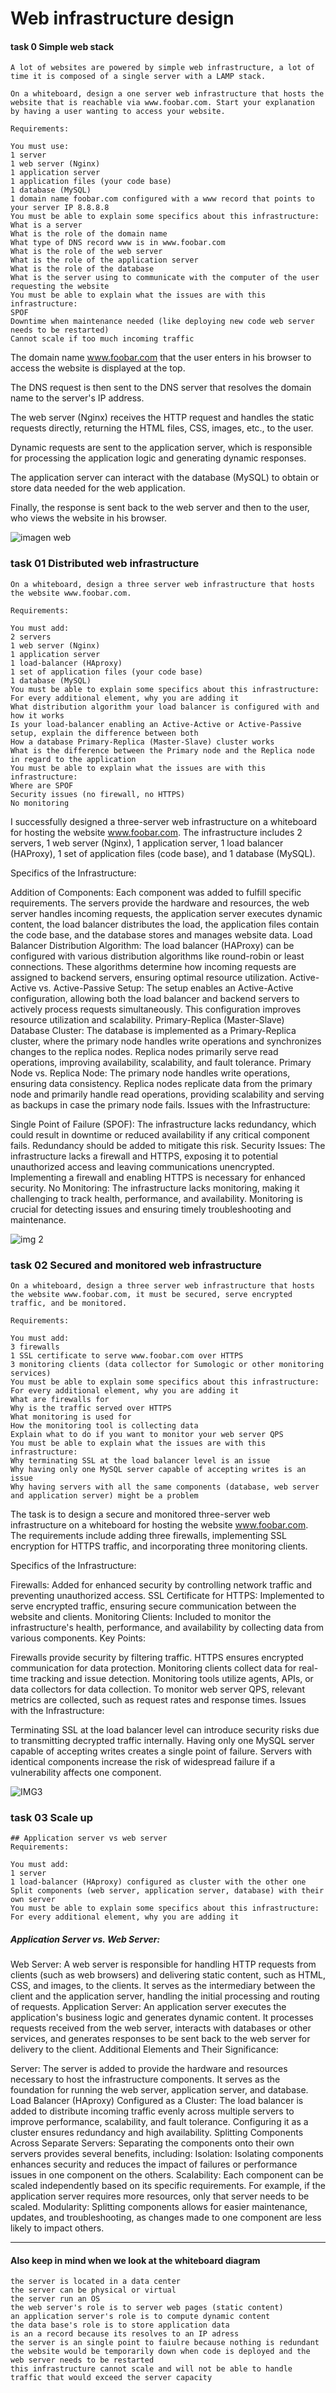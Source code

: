 # Web infrastructure design



#### task 0   Simple web stack

```
A lot of websites are powered by simple web infrastructure, a lot of time it is composed of a single server with a LAMP stack.

On a whiteboard, design a one server web infrastructure that hosts the website that is reachable via www.foobar.com. Start your explanation by having a user wanting to access your website.

Requirements:

You must use:
1 server
1 web server (Nginx)
1 application server
1 application files (your code base)
1 database (MySQL)
1 domain name foobar.com configured with a www record that points to your server IP 8.8.8.8
You must be able to explain some specifics about this infrastructure:
What is a server
What is the role of the domain name
What type of DNS record www is in www.foobar.com
What is the role of the web server
What is the role of the application server
What is the role of the database
What is the server using to communicate with the computer of the user requesting the website
You must be able to explain what the issues are with this infrastructure:
SPOF
Downtime when maintenance needed (like deploying new code web server needs to be restarted)
Cannot scale if too much incoming traffic
```

The domain name www.foobar.com that the user enters in his browser to access the website is displayed at the top.

The DNS request is then sent to the DNS server that resolves the domain name to the server's IP address.

The web server (Nginx) receives the HTTP request and handles the static requests directly, returning the HTML files, CSS, images, etc., to the user.

Dynamic requests are sent to the application server, which is responsible for processing the application logic and generating dynamic responses.

The application server can interact with the database (MySQL) to obtain or store data needed for the web application.

Finally, the response is sent back to the web server and then to the user, who views the website in his browser.

![imagen web](https://github.com/binbashz/holbertonschool-system_engineering-devops/assets/124454895/9360137f-b512-44eb-9915-161b91f6ddf0)




### task 01  Distributed web infrastructure

```
On a whiteboard, design a three server web infrastructure that hosts the website www.foobar.com.

Requirements:

You must add:
2 servers
1 web server (Nginx)
1 application server
1 load-balancer (HAproxy)
1 set of application files (your code base)
1 database (MySQL)
You must be able to explain some specifics about this infrastructure:
For every additional element, why you are adding it
What distribution algorithm your load balancer is configured with and how it works
Is your load-balancer enabling an Active-Active or Active-Passive setup, explain the difference between both
How a database Primary-Replica (Master-Slave) cluster works
What is the difference between the Primary node and the Replica node in regard to the application
You must be able to explain what the issues are with this infrastructure:
Where are SPOF
Security issues (no firewall, no HTTPS)
No monitoring
```

I successfully designed a three-server web infrastructure on a whiteboard for hosting the website www.foobar.com. The infrastructure includes 2 servers, 1 web server (Nginx), 1 application server, 1 load balancer (HAProxy), 1 set of application files (code base), and 1 database (MySQL).

Specifics of the Infrastructure:

Addition of Components: Each component was added to fulfill specific requirements. The servers provide the hardware and resources, the web server handles incoming requests, the application server executes dynamic content, the load balancer distributes the load, the application files contain the code base, and the database stores and manages website data.
Load Balancer Distribution Algorithm: The load balancer (HAProxy) can be configured with various distribution algorithms like round-robin or least connections. These algorithms determine how incoming requests are assigned to backend servers, ensuring optimal resource utilization.
Active-Active vs. Active-Passive Setup: The setup enables an Active-Active configuration, allowing both the load balancer and backend servers to actively process requests simultaneously. This configuration improves resource utilization and scalability.
Primary-Replica (Master-Slave) Database Cluster: The database is implemented as a Primary-Replica cluster, where the primary node handles write operations and synchronizes changes to the replica nodes. Replica nodes primarily serve read operations, improving availability, scalability, and fault tolerance.
Primary Node vs. Replica Node: The primary node handles write operations, ensuring data consistency. Replica nodes replicate data from the primary node and primarily handle read operations, providing scalability and serving as backups in case the primary node fails.
Issues with the Infrastructure:

Single Point of Failure (SPOF): The infrastructure lacks redundancy, which could result in downtime or reduced availability if any critical component fails. Redundancy should be added to mitigate this risk.
Security Issues: The infrastructure lacks a firewall and HTTPS, exposing it to potential unauthorized access and leaving communications unencrypted. Implementing a firewall and enabling HTTPS is necessary for enhanced security.
No Monitoring: The infrastructure lacks monitoring, making it challenging to track health, performance, and availability. Monitoring is crucial for detecting issues and ensuring timely troubleshooting and maintenance.

![img 2](https://github.com/binbashz/holbertonschool-system_engineering-devops/assets/124454895/d1b81be8-3b8e-4dc8-964b-4f91bf84b5bc)




### task 02   Secured and monitored web infrastructure

```
On a whiteboard, design a three server web infrastructure that hosts the website www.foobar.com, it must be secured, serve encrypted traffic, and be monitored.

Requirements:

You must add:
3 firewalls
1 SSL certificate to serve www.foobar.com over HTTPS
3 monitoring clients (data collector for Sumologic or other monitoring services)
You must be able to explain some specifics about this infrastructure:
For every additional element, why you are adding it
What are firewalls for
Why is the traffic served over HTTPS
What monitoring is used for
How the monitoring tool is collecting data
Explain what to do if you want to monitor your web server QPS
You must be able to explain what the issues are with this infrastructure:
Why terminating SSL at the load balancer level is an issue
Why having only one MySQL server capable of accepting writes is an issue
Why having servers with all the same components (database, web server and application server) might be a problem
```

The task is to design a secure and monitored three-server web infrastructure on a whiteboard for hosting the website www.foobar.com. The requirements include adding three firewalls, implementing SSL encryption for HTTPS traffic, and incorporating three monitoring clients.

Specifics of the Infrastructure:

Firewalls: Added for enhanced security by controlling network traffic and preventing unauthorized access.
SSL Certificate for HTTPS: Implemented to serve encrypted traffic, ensuring secure communication between the website and clients.
Monitoring Clients: Included to monitor the infrastructure's health, performance, and availability by collecting data from various components.
Key Points:

Firewalls provide security by filtering traffic.
HTTPS ensures encrypted communication for data protection.
Monitoring clients collect data for real-time tracking and issue detection.
Monitoring tools utilize agents, APIs, or data collectors for data collection.
To monitor web server QPS, relevant metrics are collected, such as request rates and response times.
Issues with the Infrastructure:

Terminating SSL at the load balancer level can introduce security risks due to transmitting decrypted traffic internally.
Having only one MySQL server capable of accepting writes creates a single point of failure.
Servers with identical components increase the risk of widespread failure if a vulnerability affects one component.


![IMG3](https://github.com/binbashz/holbertonschool-system_engineering-devops/assets/124454895/de2a0f8b-3733-4c1c-a0e9-b2d8119c6155)


### task 03 Scale up
```
## Application server vs web server
Requirements:

You must add:
1 server
1 load-balancer (HAproxy) configured as cluster with the other one
Split components (web server, application server, database) with their own server
You must be able to explain some specifics about this infrastructure:
For every additional element, why you are adding it
```


##### Application Server vs. Web Server:

Web Server: A web server is responsible for handling HTTP requests from clients (such as web browsers) and delivering static content, such as HTML, CSS, and images, to the clients. It serves as the intermediary between the client and the application server, handling the initial processing and routing of requests.
Application Server: An application server executes the application's business logic and generates dynamic content. It processes requests received from the web server, interacts with databases or other services, and generates responses to be sent back to the web server for delivery to the client.
Additional Elements and Their Significance:

Server: The server is added to provide the hardware and resources necessary to host the infrastructure components. It serves as the foundation for running the web server, application server, and database.
Load Balancer (HAproxy) Configured as a Cluster: The load balancer is added to distribute incoming traffic evenly across multiple servers to improve performance, scalability, and fault tolerance. Configuring it as a cluster ensures redundancy and high availability.
Splitting Components Across Separate Servers: Separating the components onto their own servers provides several benefits, including:
Isolation: Isolating components enhances security and reduces the impact of failures or performance issues in one component on the others.
Scalability: Each component can be scaled independently based on its specific requirements. For example, if the application server requires more resources, only that server needs to be scaled.
Modularity: Splitting components allows for easier maintenance, updates, and troubleshooting, as changes made to one component are less likely to impact others.

---------------------------------------------------------------------------------------------------------------------------------------



 #### Also keep in mind when we look at the whiteboard diagram
```
the server is located in a data center
the server can be physical or virtual
the server run an OS
the web server's role is to server web pages (static content)
an application server's role is to compute dynamic content
the data base's role is to store application data
is an a record because its resolves to an IP adress
the server is an single point to faiulre because nothing is redundant
the website would be temporarily down when code is deployed and the web server needs to be restarted
this infrastructure cannot scale and will not be able to handle traffic that would exceed the server capacity
```
